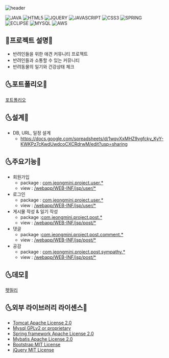 ![header](https://capsule-render.vercel.app/api?type=wave&color=auto&height=300&section=header&text=PetMily&fontSize=90)

![JAVA](https://img.shields.io/badge/JAVA-FA5858?style=flat-square&logo=Java&logoColor=black)
![HTML5](https://img.shields.io/badge/HTML5-FAAC58?style=flat-square&logo=HTML5&logoColor=black)
![JQUERY](https://img.shields.io/badge/JQUERY-F4FA58?style=flat-square&logo=JQUERY&logoColor=black)
![JAVASCRIPT](https://img.shields.io/badge/JAVASCRIPT-58FA58?style=flat-square&logo=JAVASCRIPT&logoColor=black)
![CSS3](https://img.shields.io/badge/CSS3-58ACFA?style=flat-square&logo=CSS3&logoColor=black)
![SPRING](https://img.shields.io/badge/SPRING-5858FA?style=flat-square&logo=SPRING&logoColor=black)
![ECLIPSE](https://img.shields.io/badge/ECLIPSE-D358F7?style=flat-square&logo=ECLIPSE&logoColor=black)
![MYSQL](https://img.shields.io/badge/MYSQL-FA58D0?style=flat-square&logo=MYSQL&logoColor=black)
![AWS](https://img.shields.io/badge/AWS-FA5882?style=flat-square&logo=AmazonAWS&logoColor=black)

## :dog:프로젝트 설명:pig:
 - 반려인들을 위한 애견 커뮤니티 프로젝트
 - 반려인들과 소통할 수 있는 커뮤니티
 - 반려동물의 일기와 건강상태 체크
 
 
 ## :last_quarter_moon_with_face:포트폴리오:first_quarter_moon_with_face:
 [포트폴리오](https://github.com/jeongminiee/spring_project/blob/0cce4b8f6f8182c4ac25518a7ccd7431ac529a0a/%ED%8F%AC%ED%8A%B8%ED%8F%B4%EB%A6%AC%EC%98%A4.pdf)
 
 ## :last_quarter_moon_with_face:설계:first_quarter_moon_with_face:
 * DB, URL, 일정 설계
    * https://docs.google.com/spreadsheets/d/1wqvXxMHZ9vgfcky_KyY-KWKPz7cKwdUwdcoCXCRdrwM/edit?usp=sharing
     
 ## :last_quarter_moon_with_face:주요기능:first_quarter_moon_with_face:
 * 회원가입
    * package : [com.jeongmini.project.user.*](https://github.com/jeongminiee/spring_project/tree/develop/src/main/java/com/jeongmini/project/user)
    * view  : [/webapp/WEB-INF/jsp/user/*](https://github.com/jeongminiee/spring_project/tree/develop/src/main/webapp/WEB-INF/jsp/user)
 * 로그인
    * package :  [com.jeongmini.project.user.*](https://github.com/jeongminiee/spring_project/tree/develop/src/main/java/com/jeongmini/project/user)
    * view  : [/webapp/WEB-INF/jsp/user/*](https://github.com/jeongminiee/spring_project/tree/develop/src/main/webapp/WEB-INF/jsp/user)
 * 게시물 작성 & 일기 작성
    * package :[com.jeongmini.project.post.*](https://github.com/jeongminiee/spring_project/tree/develop/src/main/java/com/jeongmini/project/post)
    * view  : [/webapp/WEB-INF/jsp/post/*](https://github.com/jeongminiee/spring_project/tree/develop/src/main/webapp/WEB-INF/jsp/post)
 * 댓글
    * package :[com.jeongmini.project.post.comment.*](https://github.com/jeongminiee/spring_project/tree/develop/src/main/java/com/jeongmini/project/post/comment)
    * view  :  [/webapp/WEB-INF/jsp/post/*](https://github.com/jeongminiee/spring_project/tree/develop/src/main/webapp/WEB-INF/jsp/post)
 * 공감
    * package : [com.jeongmini.project.post.sympathy.*](https://github.com/jeongminiee/spring_project/tree/develop/src/main/java/com/jeongmini/project/post/sympathy)
    * view  : [/webapp/WEB-INF/jsp/post/*](https://github.com/jeongminiee/spring_project/tree/develop/src/main/webapp/WEB-INF/jsp/post)

## :last_quarter_moon_with_face:데모:first_quarter_moon_with_face:
[펫밀리](https://youtu.be/k9EJaaM2WOg)

## :last_quarter_moon_with_face:외부 라이브러리 라이센스:first_quarter_moon_with_face:
- [Tomcat Apache License 2.0](https://www.apache.org/licenses/LICENSE-2.0)
- [Mysql GPLv2 or proprietary](https://www.gnu.org/licenses/gpl-3.0.html)
- [Spring framework Apache License 2.0](https://www.apache.org/licenses/LICENSE-2.0)
- [Mybatis Apache License 2.0](https://www.apache.org/licenses/LICENSE-2.0)
- [Bootstrap MIT License](https://opensource.org/licenses/MIT)
- [jQuery MIT License](https://opensource.org/licenses/MIT)

